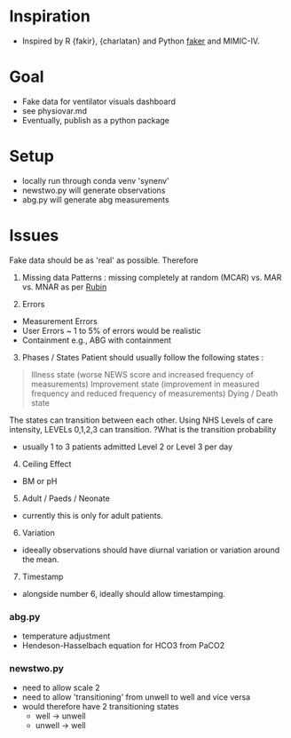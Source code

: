 # Inspiration
- Inspired by R {fakir}, {charlatan} and Python  [faker](https://github.com/joke2k/faker) and MIMIC-IV.

# Goal
- Fake data for ventilator visuals dashboard
- see physiovar.md
- Eventually, publish as a python package

# Setup

- locally run through conda venv 'synenv' 
- newstwo.py will generate observations
- abg.py will generate abg measurements


# Issues

Fake data should be as 'real' as possible. Therefore

1. Missing data 
Patterns : missing completely at random (MCAR) vs. MAR vs. MNAR as per [Rubin](https://www.jstor.org/stable/2335739)

2. Errors
- Measurement Errors
- User Errors
 ~ 1 to 5% of errors would be realistic
- Containment e.g., ABG with containment 

3. Phases / States
Patient should usually follow the following states :
> Illness state (worse NEWS score and increased frequency of measurements)
> Improvement state (improvement in measured frequency and reduced frequency of measurements)
> Dying / Death state

The states can transition between each other.
Using NHS Levels of care intensity, LEVELs 0,1,2,3 can transition. 
?What is the transition probability 
- usually 1 to 3 patients admitted Level 2 or Level 3 per day

4. Ceiling Effect
- BM or pH 

5. Adult / Paeds / Neonate
- currently this is only for adult patients.

6. Variation
- ideeally observations should have diurnal variation or variation around the mean.

7. Timestamp
- alongside number 6, ideally should allow timestamping.

### abg.py

- temperature adjustment 
- Hendeson-Hasselbach equation for HCO3 from PaCO2 

### newstwo.py
- need to allow scale 2 
- need to allow 'transitioning' from unwell to well and vice versa
- would therefore have 2 transitioning states
    - well -> unwell
    - unwell -> well 